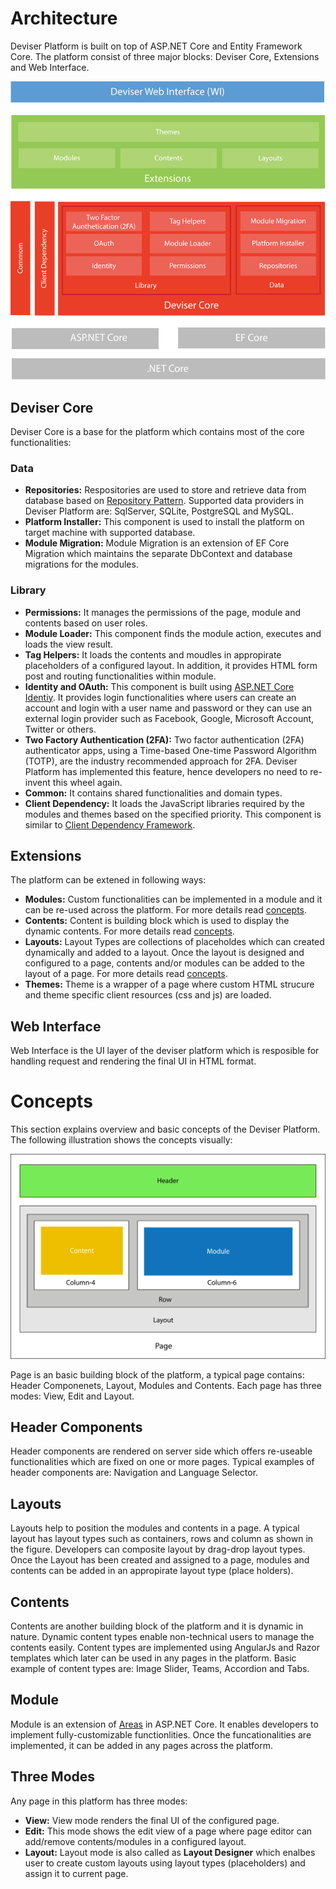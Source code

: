 # Architecture
Deviser Platform is built on top of ASP.NET Core and Entity Framework Core. The platform consist of three major blocks: Deviser Core, Extensions and Web Interface. 

<img src="../assets/images/DeviserArchitecture.svg">

## Deviser Core
Deviser Core is a base for the platform which contains most of the core functionalities: 
### Data
- **Repositories:** Respositories are used to store and retrieve data from database based on 
<a href="https://martinfowler.com/eaaCatalog/repository.html" target="_blank">Repository Pattern</a>. Supported data providers in Deviser Platform are: SqlServer, SQLite, PostgreSQL and MySQL.
- **Platform Installer:** This component is used to install the platform on target machine with supported database.
- **Module Migration:** Module Migration is an extension of EF Core Migration which maintains the separate DbContext and database migrations for the modules.

### Library
- **Permissions:** It manages the permissions of the page, module and contents based on user roles.
- **Module Loader:** This component finds the module action, executes and loads the view result. 
- **Tag Helpers:** It loads the contents and moudles in appropirate placeholders of a configured layout. In addition, it provides HTML form post and routing functionalities within module.
- **Identity and OAuth:** This component is built using <a href="https://docs.microsoft.com/en-us/aspnet/core/security/authentication/identity?view=aspnetcore-2.1" target="_blank">ASP.NET Core Identiy</a>. It provides login functionalities where users can create an account and login with a user name and password or they can use an external login provider such as Facebook, Google, Microsoft Account, Twitter or others.
- **Two Factory Authentication (2FA):** Two factor authentication (2FA) authenticator apps, using a Time-based One-time Password Algorithm (TOTP), are the industry recommended approach for 2FA. Deviser Platform has implemented this feature, hence developers no need to re-invent this wheel again.
- **Common:** It contains shared functionalities and domain types.
- **Client Dependency:** It loads the JavaScript libraries required by the modules and themes based on the specified priority. This component is similar to <a href="https://github.com/Shazwazza/ClientDependency" target="_blank">Client Dependency Framework</a>.

## Extensions
The platform can be extened in following ways:
- **Modules:** Custom functionalities can be implemented in a module and it can be re-used across the platform. For more details read [concepts](#concepts).
- **Contents:** Content is building block which is used to display the dynamic contents. For more details read [concepts](#concepts). 
- **Layouts:** Layout Types are collections of placeholdes which can created dynamically and added to a layout. Once the layout is designed and configured to a page, contents and/or modules can be added to the layout of a page. For more details read [concepts](#concepts).
- **Themes:** Theme is a wrapper of a page where custom HTML strucure and theme specific client resources (css and js) are loaded.

## Web Interface
Web Interface is the UI layer of the deviser platform which is resposible for handling request and rendering the final UI in HTML format.


# Concepts
This section explains overview and basic concepts of the Deviser Platform. The following illustration shows the concepts visually:

<img src="../assets/images/PageConcept.svg" >

Page is an basic building block of the platform, a typical page contains: Header Componenets, Layout, Modules and Contents. Each page has three modes: View, Edit and Layout.

## Header Components
Header components are rendered on server side which offers re-useable functionalities which are fixed on one or more pages. Typical examples of header components are: Navigation and Language Selector.

## Layouts
Layouts help to position the modules and contents in a page. A typical layout has layout types such as containers, rows and column as shown in the figure. Developers can composite layout by drag-drop layout types. Once the Layout has been created and assigned to a page, modules and contents can be added in an appropirate layout type (place holders).

## Contents
Contents are another building block of the platform and it is dynamic in nature. Dynamic content types enable non-technical users to manage the contents easily. Content types are implemented using AngularJs and Razor templates which later can be used in any pages in the platform. Basic example of content types are: Image Slider, Teams, Accordion and Tabs.

## Module
Module is an extension of <a href="https://docs.microsoft.com/en-us/aspnet/core/mvc/controllers/areas?view=aspnetcore-2.1" target="_blank">Areas</a> in ASP.NET Core. It enables developers to implement fully-customizable functionlities. Once the funcationalities are implemented, it can be added in any pages across the platform.

## Three Modes
Any page in this platform has three modes:

- **View:** View mode renders the final UI of the configured page.
- **Edit:** This mode shows the edit view of a page where page editor can add/remove contents/modules in a configured layout.
- **Layout:** Layout mode is also called as **Layout Designer** which enalbes user to create custom layouts using layout types (placeholders) and assign it to current page.


    